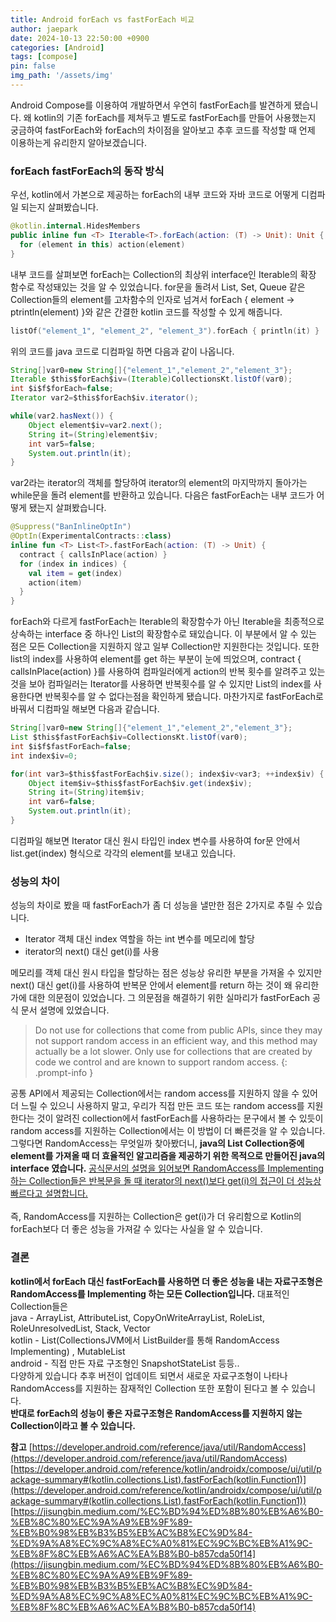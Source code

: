 ```yaml
---
title: Android forEach vs fastForEach 비교
author: jaepark
date: 2024-10-13 22:50:00 +0900
categories: [Android]
tags: [compose]
pin: false
img_path: '/assets/img'
---
```

Android Compose를 이용하여 개발하면서 우연히 fastForEach를 발견하게 됐습니다. 왜 kotlin의 기존 forEach를 제쳐두고 별도로 fastForEach를 만들어
사용했는지 궁금하여 fastForEach와 forEach의 차이점을 알아보고 추후 코드를 작성할 때 언제 이용하는게 유리한지 알아보겠습니다.

### forEach fastForEach의 동작 방식

우선, kotlin에서 가본으로 제공하는 forEach의 내부 코드와 자바 코드로 어떻게 디컴파일 되는지 살펴봤습니다.

```kotlin
@kotlin.internal.HidesMembers
public inline fun <T> Iterable<T>.forEach(action: (T) -> Unit): Unit {
  for (element in this) action(element)
}
```

내부 코드를 살펴보면 forEach는 Collection의 최상위 interface인 Iterable의 확장 함수로 작성돼있는 것을 알 수 있었습니다. for문을 돌려서
List, Set, Queue 같은 Collection들의 element를 고차함수의 인자로 넘겨서 forEach { element -> ptrintln(element) }와 같은 간결한
kotlin 코드를 작성할 수 있게 해줍니다.

```kotlin
listOf("element_1", "element_2", "element_3").forEach { println(it) }
```

위의 코드를 java 코드로 디컴파일 하면 다음과 같이 나옵니다.

```java
String[]var0=new String[]{"element_1","element_2","element_3"};
Iterable $this$forEach$iv=(Iterable)CollectionsKt.listOf(var0);
int $i$f$forEach=false;
Iterator var2=$this$forEach$iv.iterator();

while(var2.hasNext()) {
    Object element$iv=var2.next();
    String it=(String)element$iv;
    int var5=false;
    System.out.println(it);
}
```
var2라는 iterator의 객체를 할당하여 iterator의 element의 마지막까지 돌아가는 while문을 돌려 element를 반환하고 있습니다.
다음은 fastForEach는 내부 코드가 어떻게 됐는지 살펴봤습니다.
```kotlin
@Suppress("BanInlineOptIn")
@OptIn(ExperimentalContracts::class)
inline fun <T> List<T>.fastForEach(action: (T) -> Unit) {
  contract { callsInPlace(action) }
  for (index in indices) {
    val item = get(index)
    action(item)
  }
}
```
forEach와 다르게 fastForEach는 Iterable의 확장함수가 아닌 Iterable을 최종적으로 상속하는 interface 중 하나인 List의 확장함수로 돼있습니다.
이 부분에서 알 수 있는 점은 모든 Collection을 지원하지 않고 일부 Collection만 지원한다는 것입니다. 또한 list의 index를 사용하여 element를
get 하는 부분이 눈에 띄었으며, contract { callsInPlace(action) }를 사용하여 컴파일러에게 action의 반복 횟수를 알려주고 있는 것을 보아 컴파일러는
Iterator를 사용하면 반복횟수를 알 수 있지만 List의 index를 사용한다면 반복횟수를 알 수 없다는점을 확인하게 됐습니다. 마찬가지로 fastForEach로 바꿔서
디컴파일 해보면 다음과 같습니다.
```java
String[]var0=new String[]{"element_1","element_2","element_3"};
List $this$fastForEach$iv=CollectionsKt.listOf(var0);
int $i$f$fastForEach=false;
int index$iv=0;

for(int var3=$this$fastForEach$iv.size(); index$iv<var3; ++index$iv) {
    Object item$iv=$this$fastForEach$iv.get(index$iv);
    String it=(String)item$iv;
    int var6=false;
    System.out.println(it);
}
```
디컴파일 해보면 Iterator 대신 원시 타입인 index 변수를 사용하여 for문 안에서 list.get(index) 형식으로 각각의 element를 보내고 있습니다.

### 성능의 차이
성능의 차이로 봤을 때 fastForEach가 좀 더 성능을 낼만한 점은 2가지로 추릴 수 있습니다. 
- Iterator 객체 대신 index 역할을 하는 int 변수를 메모리에 할당
- iterator의 next() 대신 get(i)를 사용

메모리를 객체 대신 원시 타입을 할당하는 점은 성능상 유리한 부분을 가져올 수 있지만 next() 대신 get(i)를 사용하여 반복문 안에서 element를 return
하는 것이 왜 유리한가에 대한 의문점이 있었습니다. 그 의문점을 해결하기 위한 실마리가 fastForEach 공식 문서 설명에 있었습니다. 

> Do not use for collections that come from public APIs, since they may not support random access in an efficient way, 
> and this method may actually be a lot slower. Only use for collections that are created by code we control and are known to support random access.
{: .prompt-info }

공통 API에서 제공되는 Collection에서는 random access를 지원하지 않을 수 있어 더 느릴 수 있으니 사용하지 말고, 
우리가 직접 만든 코드 또는 random access를 지원한다는 것이 알려진 collection에서 fastForEach를 사용하라는 문구에서 볼 수 있듯이 random access를 
지원하는 Collection에서는 이 방법이 더 빠른것을 알 수 있습니다. 그렇다면 RandomAccess는 무엇일까 찾아봤더니,
**java의 List Collection중에 element를 가져올 때 더 효율적인 알고리즘을 제공하기 위한 목적으로 만들어진 java의 interface 였습니다.**
[공식문서의 설명을 읽어보면 RandomAccess를 Implementing 하는 Collection들은 반복문을 돌 때 iterator의 next()보다 get(i)의 접근이 더 
성능상 빠르다고 설명합니다.](https://developer.android.com/reference/java/util/RandomAccess)
<br><br>
즉, RandomAccess를 지원하는 Collection은 get(i)가 더 유리함으로 Kotlin의 forEach보다 더 좋은 성능을 가져갈 수 있다는 사실을 알 수 있습니다. 

### 결론
**kotlin에서 forEach 대신 fastForEach를 사용하면 더 좋은 성능을 내는 자료구조형은 RandomAccess를 Implementing 하는 모든 Collection입니다.**
대표적인 Collection들은<br>
java - ArrayList, AttributeList, CopyOnWriteArrayList, RoleList, RoleUnresolvedList, Stack, Vector<br>
kotlin - List(CollectionsJVM에서 ListBuilder를 통해 RandomAccess Implementing) , MutableList<br>
android - 직접 만든 자료 구조형인 SnapshotStateList 등등..<br>
다양하게 있습니다 추후 버전이 업데이트 되면서 새로운 자료구조형이 나타나 RandomAccess를 지원하는 잠재적인 Collection 또한 포함이 된다고 볼 수 있습니다.
<br>
**반대로 forEach의 성능이 좋은 자료구조형은 RandomAccess를 지원하지 않는 Collection이라고 볼 수 있습니다.**

**참고**
[https://developer.android.com/reference/java/util/RandomAccess](https://developer.android.com/reference/java/util/RandomAccess)
[https://developer.android.com/reference/kotlin/androidx/compose/ui/util/package-summary#(kotlin.collections.List).fastForEach(kotlin.Function1)](https://developer.android.com/reference/kotlin/androidx/compose/ui/util/package-summary#(kotlin.collections.List).fastForEach(kotlin.Function1))<br>
[https://jisungbin.medium.com/%EC%BD%94%ED%8B%80%EB%A6%B0-%EB%8C%80%EC%9A%A9%EB%9F%89-%EB%B0%98%EB%B3%B5%EB%AC%B8%EC%9D%84-%ED%9A%A8%EC%9C%A8%EC%A0%81%EC%9C%BC%EB%A1%9C-%EB%8F%8C%EB%A6%AC%EA%B8%B0-b857cda50f14](https://jisungbin.medium.com/%EC%BD%94%ED%8B%80%EB%A6%B0-%EB%8C%80%EC%9A%A9%EB%9F%89-%EB%B0%98%EB%B3%B5%EB%AC%B8%EC%9D%84-%ED%9A%A8%EC%9C%A8%EC%A0%81%EC%9C%BC%EB%A1%9C-%EB%8F%8C%EB%A6%AC%EA%B8%B0-b857cda50f14)

